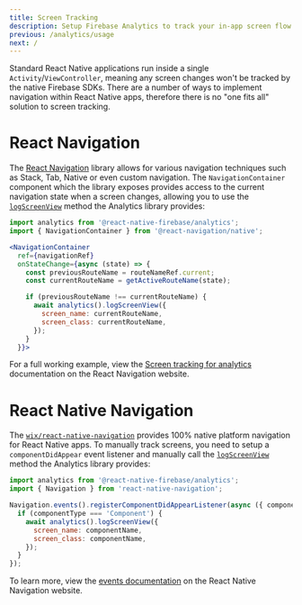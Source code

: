 ```yaml
---
title: Screen Tracking
description: Setup Firebase Analytics to track your in-app screen flow.
previous: /analytics/usage
next: /
---
```


Standard React Native applications run inside a single `Activity`/`ViewController`, meaning any screen changes won't be
tracked by the native Firebase SDKs. There are a number of ways to implement navigation within React Native apps,
therefore there is no "one fits all" solution to screen tracking.

# React Navigation

The [React Navigation](https://reactnavigation.org/) library allows for various navigation techniques such as
Stack, Tab, Native or even custom navigation. The `NavigationContainer` component which the library exposes provides
access to the current navigation state when a screen changes, allowing you to use the [`logScreenView`](/reference/analytics#logScreenView)
method the Analytics library provides:

```jsx
import analytics from '@react-native-firebase/analytics';
import { NavigationContainer } from '@react-navigation/native';

<NavigationContainer
  ref={navigationRef}
  onStateChange={async (state) => {
    const previousRouteName = routeNameRef.current;
    const currentRouteName = getActiveRouteName(state);

    if (previousRouteName !== currentRouteName) {
      await analytics().logScreenView({
        screen_name: currentRouteName,
        screen_class: currentRouteName,
      });
    }
  }}>
```

For a full working example, view the [Screen tracking for analytics](https://reactnavigation.org/docs/screen-tracking/)
documentation on the React Navigation website.

# React Native Navigation

The [`wix/react-native-navigation`](https://github.com/wix/react-native-navigation) provides 100% native platform navigation
for React Native apps. To manually track screens, you need to setup a `componentDidAppear` event listener and manually call the
[`logScreenView`](/reference/analytics#logScreenView) method the Analytics library provides:

```js
import analytics from '@react-native-firebase/analytics';
import { Navigation } from 'react-native-navigation';

Navigation.events().registerComponentDidAppearListener(async ({ componentName, componentType }) => {
  if (componentType === 'Component') {
    await analytics().logScreenView({
      screen_name: componentName,
      screen_class: componentName,
    });
  }
});
```

To learn more, view the [events documentation](https://wix.github.io/react-native-navigation/api/events#componentdidappear)
on the React Native Navigation website.
